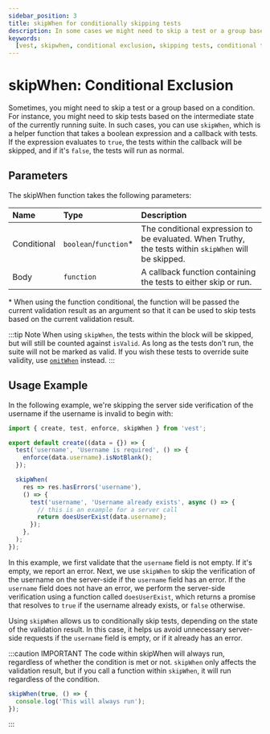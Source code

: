 ```yaml
---
sidebar_position: 3
title: skipWhen for conditionally skipping tests
description: In some cases we might need to skip a test or a group based on a condition, skipWhen is a helper function for this.
keywords:
  [vest, skipwhen, conditional exclusion, skipping tests, conditional tests]
---
```


# skipWhen: Conditional Exclusion

Sometimes, you might need to skip a test or a group based on a condition. For instance, you might need to skip tests based on the intermediate state of the currently running suite. In such cases, you can use `skipWhen`, which is a helper function that takes a boolean expression and a callback with tests. If the expression evaluates to `true`, the tests within the callback will be skipped, and if it's `false`, the tests will run as normal.

## Parameters

The skipWhen function takes the following parameters:

| Name        | Type                   | Description                                                                                           |
| :---------- | :--------------------- | :---------------------------------------------------------------------------------------------------- |
| Conditional | `boolean`/`function`\* | The conditional expression to be evaluated. When Truthy, the tests within `skipWhen` will be skipped. |
| Body        | `function`             | A callback function containing the tests to either skip or run.                                       |

\* When using the function conditional, the function will be passed the current validation result as an argument so that it can be used to skip tests based on the current validation result.

:::tip Note
When using `skipWhen`, the tests within the block will be skipped, but will still be counted against `isValid`. As long as the tests don't run, the suite will not be marked as valid. If you wish these tests to override suite validity, use [`omitWhen`](./omitWhen) instead.
:::

## Usage Example

In the following example, we're skipping the server side verification of the username if the username is invalid to begin with:

```js
import { create, test, enforce, skipWhen } from 'vest';

export default create((data = {}) => {
  test('username', 'Username is required', () => {
    enforce(data.username).isNotBlank();
  });

  skipWhen(
    res => res.hasErrors('username'),
    () => {
      test('username', 'Username already exists', async () => {
        // this is an example for a server call
        return doesUserExist(data.username);
      });
    },
  );
});
```

In this example, we first validate that the `username` field is not empty. If it's empty, we report an error. Next, we use `skipWhen` to skip the verification of the username on the server-side if the `username` field has an error. If the `username` field does not have an error, we perform the server-side verification using a function called `doesUserExist`, which returns a promise that resolves to `true` if the username already exists, or `false` otherwise.

Using `skipWhen` allows us to conditionally skip tests, depending on the state of the validation result. In this case, it helps us avoid unnecessary server-side requests if the `username` field is empty, or if it already has an error.

:::caution IMPORTANT
The code within skipWhen will always run, regardless of whether the condition is met or not. `skipWhen` only affects the validation result, but if you call a function within `skipWhen`, it will run regardless of the condition.

```js
skipWhen(true, () => {
  console.log('This will always run');
});
```

:::
